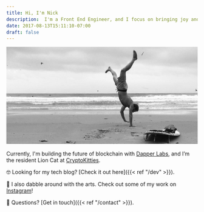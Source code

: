 ```yaml
---
title: Hi, I'm Nick
description:  I'm a Front End Engineer, and I focus on bringing joy and delight to users.
date: 2017-08-13T15:11:10-07:00
draft: false
---
```


![Me](/img/me2.jpg)

Currently, I'm building the future of blockchain with [Dapper Labs](https://www.dapperlabs.com/), and I’m the resident Lion Cat at [CryptoKitties](https://www.cryptokitties.co/).

🤓 Looking for my tech blog? [Check it out here]({{< ref "/dev" >}}).

🎨 I also dabble around with the arts. Check out some of my work on [Instagram](https://www.instagram.com/paperboystudio/)!

💌 Questions? [Get in touch]({{< ref "/contact" >}}).
